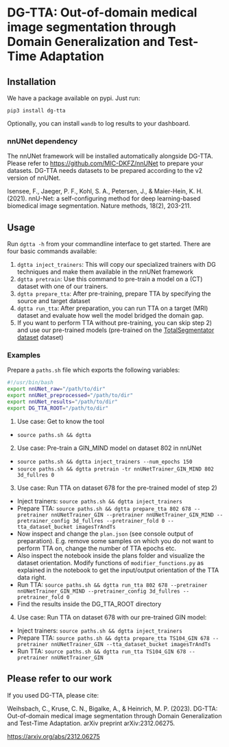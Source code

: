 # DG-TTA: Out-of-domain medical image segmentation through Domain Generalization and Test-Time Adaptation

## Installation
We have a package available on pypi. Just run:

`pip3 install dg-tta`

Optionally, you can install `wandb` to log results to your dashboard.

### nnUNet dependency
The nnUNet framework will be installed automatically alongside DG-TTA. Please refer to https://github.com/MIC-DKFZ/nnUNet to prepare your datasets.
DG-TTA needs datasets to be prepared according to the v2 version of nnUNet.

Isensee, F., Jaeger, P. F., Kohl, S. A., Petersen, J., & Maier-Hein, K. H. (2021). nnU-Net: a self-configuring
method for deep learning-based biomedical image segmentation. Nature methods, 18(2), 203-211.

## Usage
Run `dgtta -h` from your commandline interface to get started.
There are four basic commands available:
1) `dgtta inject_trainers`: This will copy our specialized trainers with DG techniques and make them available in the nnUNet framework
2) `dgtta pretrain`: Use this command to pre-train a model on a (CT) dataset with one of our trainers.
3) `dgtta prepare_tta`: After pre-training, prepare TTA by specifying the source and target dataset
4) `dgtta run_tta`: After preparation, you can run TTA on a target (MRI) dataset and evaluate how well the model bridged the domain gap.
5) If you want to perform TTA without pre-training, you can skip step 2) and use our pre-trained models (pre-trained on the [TotalSegmentator dataset](https://github.com/wasserth/TotalSegmentator) dataset)

### Examples
Prepare a `paths.sh` file which exports the following variables:
```bash
#!/usr/bin/bash
export nnUNet_raw="/path/to/dir"
export nnUNet_preprocessed="/path/to/dir"
export nnUNet_results="/path/to/dir"
export DG_TTA_ROOT="/path/to/dir"
```

1) Use case: Get to know the tool
  * `source paths.sh && dgtta`

2) Use case: Pre-train a GIN_MIND model on dataset 802 in nnUNet
  * `source paths.sh && dgtta inject_trainers --num_epochs 150`
  * `source paths.sh && dgtta pretrain -tr nnUNetTrainer_GIN_MIND 802 3d_fullres 0`

3) Use case: Run TTA on dataset 678 for the pre-trained model of step 2)
  * Inject trainers: `source paths.sh && dgtta inject_trainers`
  * Prepare TTA: `source paths.sh && dgtta prepare_tta 802 678 --pretrainer nnUNetTrainer_GIN --pretrainer nnUNetTrainer_GIN_MIND --pretrainer_config 3d_fullres --pretrainer_fold 0 --tta_dataset_bucket imagesTrAndTs`
  * Now inspect and change the `plan.json` (see console output of preparation). E.g. remove some samples on which you do not want to perform TTA on, change the number of TTA epochs etc.
  * Also inspect the notebook inside the plans folder and visualize the dataset orientation. Modify functions of `modifier_functions.py` as explained in the notebook to get the input/output orientation of the TTA data right.
  * Run TTA: `source paths.sh && dgtta run_tta 802 678 --pretrainer nnUNetTrainer_GIN_MIND --pretrainer_config 3d_fullres --pretrainer_fold 0`
  * Find the results inside the DG_TTA_ROOT directory

4) Use case: Run TTA on dataset 678 with our pre-trained GIN model:
  * Inject trainers: `source paths.sh && dgtta inject_trainers`
  * Prepare TTA: `source paths.sh && dgtta prepare_tta TS104_GIN 678 --pretrainer nnUNetTrainer_GIN --tta_dataset_bucket imagesTrAndTs`
  * Run TTA: `source paths.sh && dgtta run_tta TS104_GIN 678 --pretrainer nnUNetTrainer_GIN`

## Please refer to our work
If you used DG-TTA, please cite:

Weihsbach, C., Kruse, C. N., Bigalke, A., & Heinrich, M. P. (2023). DG-TTA: Out-of-domain medical image segmentation through Domain Generalization and Test-Time Adaptation. arXiv preprint arXiv:2312.06275.

https://arxiv.org/abs/2312.06275
